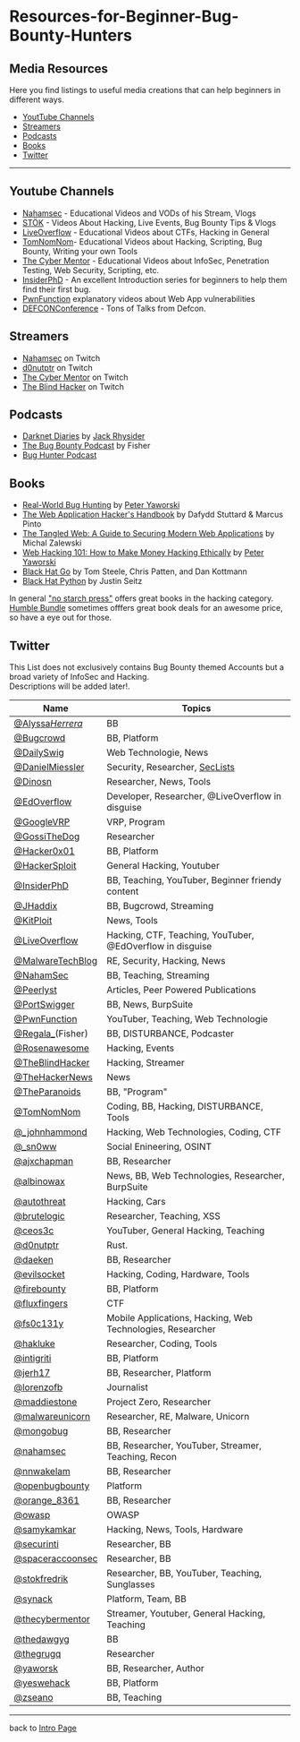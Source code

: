 # Resources-for-Beginner-Bug-Bounty-Hunters

## Media Resources
Here you find listings to useful media creations that can help beginners in different ways.

- [YoutTube Channels](#Youtube-Channels)
- [Streamers](#Streamers)
- [Podcasts](#Podcasts)
- [Books](#Books)
- [Twitter](#Twitter)
---

## Youtube Channels
- [Nahamsec](https://www.youtube.com/nahamsec) - Educational Videos and VODs of his Stream, Vlogs
- [STÖK](https://www.youtube.com/channel/UCQN2DsjnYH60SFBIA6IkNwg) - Videos About Hacking, Live Events, Bug Bounty Tips & Vlogs
- [LiveOverflow](https://www.youtube.com/channel/UClcE-kVhqyiHCcjYwcpfj9w) - Educational Videos about CTFs, Hacking in General
- [TomNomNom](https://www.youtube.com/user/TomNomNomDotCom)- Educational Videos about Hacking, Scripting, Bug Bounty, Writing your own Tools
- [The Cyber Mentor](https://www.youtube.com/channel/UC0ArlFuFYMpEewyRBzdLHiw) - Educational Videos about InfoSec, Penetration Testing, Web Security, Scripting, etc.
- [InsiderPhD](https://www.youtube.com/channel/UCPiN9NPjIer8Do9gUFxKv7A) - An excellent Introduction series for beginners to help them find their first bug.
- [PwnFunction](https://www.youtube.com/PwnFunction) explanatory videos about Web App vulnerabilities
- [DEFCONConference](https://www.youtube.com/user/DEFCONConference/videos) - Tons of Talks from Defcon.

## Streamers
- [Nahamsec](https://www.twitch.com/nahamsec) on Twitch
- [d0nutptr](https://www.twitch.tv/d0nutptr/) on Twitch
- [The Cyber Mentor](https://twitch.tv/theblindhackercybermentor) on Twitch
- [The Blind Hacker](https://twitch.tv/theblindhacker) on Twitch


## Podcasts
- [Darknet Diaries](https://darknetdiaries.com/) by [Jack Rhysider](https://twitter.com/jackrhysider)
- [The Bug Bounty Podcast](https://open.spotify.com/show/3yTTlfXH1avrI3FsXZyCpv) by Fisher
- [Bug Hunter Podcast](https://anchor.fm/bughunter)

## Books
- [Real-World Bug Hunting](https://www.amazon.com/Real-World-Bug-Hunting-Field-Hacking/dp/1593278616) by [Peter Yaworski](https://twitter.com/yaworsk)
- [The Web Application Hacker's Handbook](https://www.amazon.com/Web-Application-Hackers-Handbook-Exploiting/dp/1118026470/) by Dafydd Stuttard & Marcus Pinto
- [The Tangled Web: A Guide to Securing Modern Web Applications](https://www.amazon.com/Tangled-Web-Securing-Modern-Applications/dp/1593273886) by  	
Michal Zalewski
- [Web Hacking 101: How to Make Money Hacking Ethically](https://leanpub.com/web-hacking-101) by [Peter Yaworski](https://twitter.com/yaworsk)
- [Black Hat Go](https://nostarch.com/blackhatgo) by Tom Steele, Chris Patten, and Dan Kottmann
- [Black Hat Python](https://nostarch.com/blackhatpython) by Justin Seitz

In general ["no starch press"](https://nostarch.com/catalog/security) offers great books in the hacking category. [Humble Bundle](https://www.humblebundle.com) sometimes offfers great book deals for an awesome price, so have a eye out for those.

## Twitter
This List does not exclusively contains Bug Bounty themed Accounts but a broad variety of InfoSec and Hacking.<br>
Descriptions will be added later!.

| Name                                                    | Topics |
| ------------------------------------------------------- | ------ |
| [@Alyssa*Herrera*](https://twitter.com/Alyssa_Herrera_) |BB|
| [@Bugcrowd](https://twitter.com/Bugcrowd)               |BB, Platform|
| [@DailySwig](https://twitter.com/DailySwig)             |Web Technologie, News|
| [@DanielMiessler](https://twitter.com/DanielMiessler)   |Security, Researcher, [SecLists](https://github.com/danielmiessler/SecLists)|
| [@Dinosn](https://twitter.com/Dinosn)                   |Researcher, News, Tools|
| [@EdOverflow](https://twitter.com/EdOverflow)           |Developer, Researcher, @LiveOverflow in disguise|
| [@GoogleVRP](https://twitter.com/GoogleVRP)             |VRP, Program|
| [@GossiTheDog](https://twitter.com/GossiTheDog)         |Researcher|
| [@Hacker0x01](https://twitter.com/Hacker0x01)           |BB, Platform|
| [@HackerSploit](https://twitter.com/HackerSploit)       |General Hacking, Youtuber|
| [@InsiderPhD](https://twitter.com/InsiderPhD)           |BB, Teaching, YouTuber, Beginner friendy content|
| [@JHaddix](https://twitter.com/Jhaddix)                 |BB, Bugcrowd, Streaming|
| [@KitPloit](https://twitter.com/KitPloit)               |News, Tools|
| [@LiveOverflow](https://twitter.com/LiveOverflow)       |Hacking, CTF, Teaching, YouTuber, @EdOverflow in disguise|
| [@MalwareTechBlog](https://twitter.com/MalwareTechBlog) |RE, Security, Hacking, News|
| [@NahamSec](https://twitter.com/NahamSec)               |BB, Teaching, Streaming|
| [@Peerlyst](https://twitter.com/Peerlyst)               |Articles, Peer Powered Publications|
| [@PortSwigger](https://twitter.com/PortSwigger)         |BB, News, BurpSuite|
| [@PwnFunction](https://twitter.com/PwnFunction)         |YouTuber, Teaching, Web Technologie|
| [@Regala\_](https://twitter.com/Regala_)(Fisher)             |BB, DISTURBANCE, Podcaster|
| [@Rosenawesome](https://twitter.com/Rosenawesome)       |Hacking, Events|
| [@TheBlindHacker](https://twitter.com/TheBlindHacker)   |Hacking, Streamer|
| [@TheHackerNews](https://twitter.com/TheHackersNews)    |News|
| [@TheParanoids](https://twitter.com/TheParanoids)       |BB, "Program"|
| [@TomNomNom](https://twitter.com/TomNomNom)             |Coding, BB, Hacking, DISTURBANCE, Tools|
| [@\_johnhammond](https://twitter.com/_johnhammond)      |Hacking, Web Technologies, Coding, CTF|
| [@\_sn0ww](https://twitter.com/_sn0ww)                  |Social Enineering, OSINT|
| [@ajxchapman](https://twitter.com/ajxchapman)           |BB, Researcher|
| [@albinowax](https://twitter.com/albinowax)             |News, BB, Web Technologies, Researcher, BurpSuite|
| [@autothreat](https://twitter.com/autothreat)           |Hacking, Cars|
| [@brutelogic](https://twitter.com/brutelogic)           |Researcher, Teaching, XSS|
| [@ceos3c](https://twitter.com/ceos3c)                   |YouTuber, General Hacking, Teaching|
| [@d0nutptr](https://twitter.com/d0nutptr)               |Rust.|
| [@daeken](https://twitter.com/daeken)                   |BB, Researcher|
| [@evilsocket](https://twitter.com/evilsocket)           |Hacking, Coding, Hardware, Tools|
| [@firebounty](https://twitter.com/firebounty)           |BB, Platform|
| [@fluxfingers](https://twitter.com/fluxfingers)         |CTF|
| [@fs0c131y](https://twitter.com/fs0c131y)               |Mobile Applications, Hacking, Web Technologies, Researcher|
| [@hakluke](https://twitter.com/hakluke)                 |Researcher, Coding, Tools|
| [@intigriti](https://twitter.com/intigriti)             |BB, Platform|
| [@jerh17](https://twitter.com/jerh17)                   |BB, Researcher, Platform|
| [@lorenzofb](https://twitter.com/lorenzofb)             |Journalist|
| [@maddiestone](https://twitter.com/maddiestone)         |Project Zero, Researcher|
| [@malwareunicorn](https://twitter.com/malwareunicorn)   |Researcher, RE, Malware, Unicorn|
| [@mongobug](https://twitter.com/mongobug)               |BB, Researcher|
| [@nahamsec](https://twitter.com/nahamsec)             |BB, Researcher, YouTuber, Streamer, Teaching, Recon|
| [@nnwakelam](https://twitter.com/nnwakelam)             |BB, Researcher|
| [@openbugbounty](https://twitter.com/openbugbounty)     |Platform|
| [@orange_8361](https://twitter.com/orange_8361)         |BB, Researcher|
| [@owasp](https://twitter.com/owasp)                     |OWASP|
| [@samykamkar](https://twitter.com/samykamkar)           |Hacking, News, Tools, Hardware|
| [@securinti](https://twitter.com/securinti)             |Researcher, BB|
| [@spaceraccoonsec](https://twitter.com/spaceraccoonsec) |Researcher, BB|
| [@stokfredrik](https://twitter.com/stokfredrik)         |Researcher, BB, YouTuber, Teaching, Sunglasses|
| [@synack](https://twitter.com/synack)                   |Platform, Team, BB|
| [@thecybermentor](https://twitter.com/thecybermentor)   |Streamer, Youtuber, General Hacking, Teaching|
| [@thedawgyg](https://twitter.com/thedawgyg)             |BB|
| [@thegrugq](https://twitter.com/thegrugq)               |Researcher|
| [@yaworsk](https://twitter.com/yaworsk)                 |BB, Researcher, Author|
| [@yeswehack](https://twitter.com/yeswehack)             |BB, Platform|
| [@zseano](https://twitter.com/zseano)                   |BB, Teaching|


---
back to [Intro Page](/README.md)